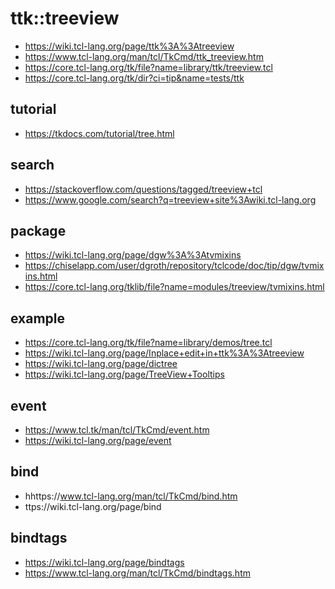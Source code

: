 # ttk::treeview
+ https://wiki.tcl-lang.org/page/ttk%3A%3Atreeview
+ https://www.tcl-lang.org/man/tcl/TkCmd/ttk_treeview.htm
+ https://core.tcl-lang.org/tk/file?name=library/ttk/treeview.tcl
+ https://core.tcl-lang.org/tk/dir?ci=tip&name=tests/ttk

## tutorial
+ https://tkdocs.com/tutorial/tree.html

## search
+ https://stackoverflow.com/questions/tagged/treeview+tcl
+ https://www.google.com/search?q=treeview+site%3Awiki.tcl-lang.org

## package
+ https://wiki.tcl-lang.org/page/dgw%3A%3Atvmixins
+ https://chiselapp.com/user/dgroth/repository/tclcode/doc/tip/dgw/tvmixins.html
+ https://core.tcl-lang.org/tklib/file?name=modules/treeview/tvmixins.html

## example
+ https://core.tcl-lang.org/tk/file?name=library/demos/tree.tcl
+ https://wiki.tcl-lang.org/page/Inplace+edit+in+ttk%3A%3Atreeview
+ https://wiki.tcl-lang.org/page/dictree
+ https://wiki.tcl-lang.org/page/TreeView+Tooltips

## event
* https://www.tcl.tk/man/tcl/TkCmd/event.htm
* https://wiki.tcl-lang.org/page/event

## bind
+ hhttps://www.tcl-lang.org/man/tcl/TkCmd/bind.htm
+ ttps://wiki.tcl-lang.org/page/bind

## bindtags
+ https://wiki.tcl-lang.org/page/bindtags
+ https://www.tcl-lang.org/man/tcl/TkCmd/bindtags.htm
